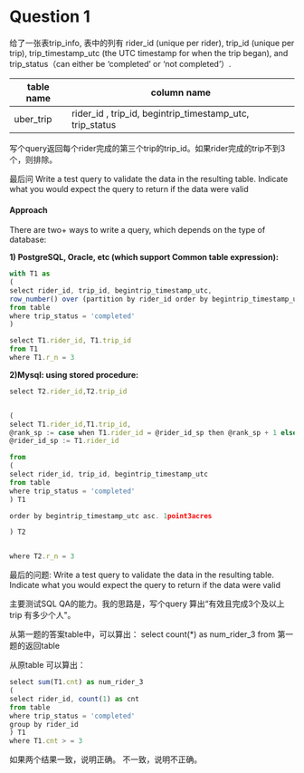 # Question 1

给了一张表trip_info, 表中的列有
rider_id (unique per rider), 
trip_id (unique per trip), 
trip_timestamp_utc (the UTC timestamp for when the trip began), 
and trip_status（can either be ‘completed’ or ‘not completed’）.

table name | column name
--|--
uber_trip | rider_id , trip_id, begintrip_timestamp_utc, trip_status

写个query返回每个rider完成的第三个trip的trip_id。如果rider完成的trip不到3个，则排除。

最后问 Write a test query to validate the data in the resulting table. Indicate what you would expect the query to return if the data were valid

#### Approach
There are two+ ways to write a query, which depends on the type of database:

**1) PostgreSQL, Oracle, etc (which support Common table expression):**

```javascript
with T1 as
(
select rider_id, trip_id, begintrip_timestamp_utc,
row_number() over (partition by rider_id order by begintrip_timestamp_utc asc) as r_n
from table
where trip_status = 'completed'
)

select T1.rider_id, T1.trip_id
from T1
where T1.r_n = 3
```

**2)Mysql: using stored procedure:**

```javascript
select T2.rider_id,T2.trip_id


(
select T1.rider_id,T1.trip_id,
@rank_sp := case when T1.rider_id = @rider_id_sp then @rank_sp + 1 else 1 end as r_n,
@rider_id_sp := T1.rider_id

from
(
select rider_id, trip_id, begintrip_timestamp_utc
from table
where trip_status = 'completed'
) T1

order by begintrip_timestamp_utc asc. 1point3acres

) T2


where T2.r_n = 3
```

最后的问题:
Write a test query to validate the data in the resulting table. Indicate what you would expect the query to return if the data were valid

主要测试SQL QA的能力。我的思路是，写个query 算出“有效且完成3个及以上trip 有多少个人"。

从第一题的答案table中，可以算出：
select count(*) as num_rider_3
from 第一题的返回table

从原table 可以算出：
```javascript
select sum(T1.cnt) as num_rider_3
(
select rider_id, count(1) as cnt
from table
where trip_status = 'completed'
group by rider_id
) T1
where T1.cnt > = 3
```
如果两个结果一致，说明正确。
不一致，说明不正确。


